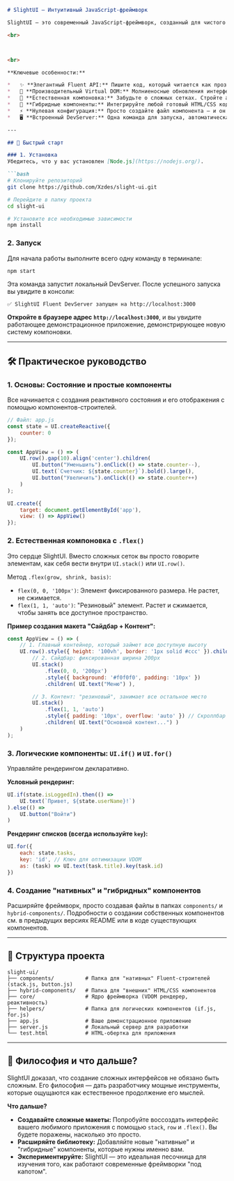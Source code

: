 ```markdown
# SlightUI — Интуитивный JavaScript-фреймворк

SlightUI — это современный JavaScript-фреймворк, созданный для чистого удовольствия от разработки. Его философия — максимальная выразительность и нулевая сложность. Он сочетает элегантный **Fluent API** для описания интерфейсов, высокопроизводительный **Virtual DOM** и уникальную систему **компоновки**, которая позволяет строить сложные макеты, просто описывая их словами.

<br>



<br>

**Ключевые особенности:**

*   ✨ **Элегантный Fluent API:** Пишите код, который читается как проза: `UI.text("Привет").bold().color('blue')`.
*   🚀 **Производительный Virtual DOM:** Молниеносные обновления интерфейса благодаря эффективному алгоритму сравнения (diff/patch). Никаких мерцаний и потерь состояния.
*   🧩 **Естественная компоновка:** Забудьте о сложных сетках. Стройте адаптивные макеты с помощью `UI.stack()` и `UI.row()`, управляя их размерами через интуитивный метод `.flex()`.
*   🎨 **Гибридные компоненты:** Интегрируйте любой готовый HTML/CSS код (например, с [uiverse.io](https://uiverse.io/elements)) за минуты, сохраняя полную реактивность.
*   ⚡ **Нулевая конфигурация:** Просто создайте файл компонента — и он готов к использованию. Никаких ручных импортов.
*   🖥️ **Встроенный DevServer:** Одна команда для запуска, автоматическая пересборка при каждом обновлении страницы.

---

## 🚀 Быстрый старт

### 1. Установка
Убедитесь, что у вас установлен [Node.js](https://nodejs.org/).

```bash
# Клонируйте репозиторий
git clone https://github.com/Xzdes/slight-ui.git

# Перейдите в папку проекта
cd slight-ui

# Установите все необходимые зависимости
npm install
```

### 2. Запуск
Для начала работы выполните всего одну команду в терминале:

```bash
npm start
```

Эта команда запустит локальный DevServer. После успешного запуска вы увидите в консоли:

```
✅ SlightUI Fluent DevServer запущен на http://localhost:3000
```
**Откройте в браузере адрес `http://localhost:3000`**, и вы увидите работающее демонстрационное приложение, демонстрирующее новую систему компоновки.

---

## 🛠️ Практическое руководство

### 1. Основы: Состояние и простые компоненты

Все начинается с создания реактивного состояния и его отображения с помощью компонентов-строителей.

```javascript
// Файл: app.js
const state = UI.createReactive({
    counter: 0
});

const AppView = () => (
    UI.row().gap(10).align('center').children(
        UI.button("Уменьшить").onClick(() => state.counter--),
        UI.text(`Счетчик: ${state.counter}`).bold().large(),
        UI.button("Увеличить").onClick(() => state.counter++)
    )
);

UI.create({
    target: document.getElementById('app'),
    view: () => AppView()
});
```

### 2. Естественная компоновка с `.flex()`

Это сердце SlightUI. Вместо сложных сеток вы просто говорите элементам, как себя вести внутри `UI.stack()` или `UI.row()`.

Метод `.flex(grow, shrink, basis)`:
- `flex(0, 0, '100px')`: Элемент фиксированного размера. Не растет, не сжимается.
- `flex(1, 1, 'auto')`: "Резиновый" элемент. Растет и сжимается, чтобы занять все доступное пространство.

**Пример создания макета "Сайдбар + Контент":**
```javascript
const AppView = () => (
    // 1. Главный контейнер, который займет всю доступную высоту
    UI.row().style({ height: '100vh', border: '1px solid #ccc' }).children(
        // 2. Сайдбар: фиксированная ширина 200px
        UI.stack()
            .flex(0, 0, '200px')
            .style({ background: '#f0f0f0', padding: '10px' })
            .children( UI.text("Меню") ),

        // 3. Контент: "резиновый", занимает все остальное место
        UI.stack()
            .flex(1, 1, 'auto')
            .style({ padding: '10px', overflow: 'auto' }) // Скроллбар появится только здесь
            .children( UI.text("Основной контент...") )
    )
);
```

### 3. Логические компоненты: `UI.if()` и `UI.for()`

Управляйте рендерингом декларативно.

**Условный рендеринг:**
```javascript
UI.if(state.isLoggedIn).then(() =>
    UI.text(`Привет, ${state.userName}!`)
).else(() =>
    UI.button("Войти")
)
```

**Рендеринг списков (всегда используйте `key`):**
```javascript
UI.for({
    each: state.tasks,
    key: 'id', // Ключ для оптимизации VDOM
    as: (task) => UI.text(task.title).key(task.id)
})
```

### 4. Создание "нативных" и "гибридных" компонентов

Расширяйте фреймворк, просто создавая файлы в папках `components/` и `hybrid-components/`. Подробности о создании собственных компонентов см. в предыдущих версиях README или в коде существующих компонентов.

---

## 📂 Структура проекта

```
slight-ui/
├── components/          # Папка для "нативных" Fluent-строителей (stack.js, button.js)
├── hybrid-components/   # Папка для "внешних" HTML/CSS компонентов
├── core/                # Ядро фреймворка (VDOM рендерер, реактивность)
├── helpers/             # Папка для логических компонентов (if.js, for.js)
├── app.js               # Ваше демонстрационное приложение
├── server.js            # Локальный сервер для разработки
└── test.html            # HTML-обертка для приложения
```

---

## 🔮 Философия и что дальше?

SlightUI доказал, что создание сложных интерфейсов не обязано быть сложным. Его философия — дать разработчику мощные инструменты, которые ощущаются как естественное продолжение его мыслей.

**Что дальше?**
*   **Создавайте сложные макеты:** Попробуйте воссоздать интерфейс вашего любимого приложения с помощью `stack`, `row` и `.flex()`. Вы будете поражены, насколько это просто.
*   **Расширяйте библиотеку:** Добавляйте новые "нативные" и "гибридные" компоненты, которые нужны именно вам.
*   **Экспериментируйте:** SlightUI — это идеальная песочница для изучения того, как работают современные фреймворки "под капотом".